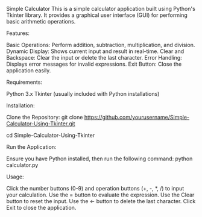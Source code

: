 Simple Calculator
This is a simple calculator application built using Python's Tkinter library. It provides a graphical user interface (GUI) for performing basic arithmetic operations.

Features:

Basic Operations: Perform addition, subtraction, multiplication, and division.
Dynamic Display: Shows current input and result in real-time.
Clear and Backspace: Clear the input or delete the last character.
Error Handling: Displays error messages for invalid expressions.
Exit Button: Close the application easily.

Requirements:

Python 3.x
Tkinter (usually included with Python installations)

Installation:

Clone the Repository:
git clone https://github.com/yourusername/Simple-Calculator-Using-Tkinter.git

cd Simple-Calculator-Using-Tkinter

Run the Application:

Ensure you have Python installed, then run the following command:
python calculator.py


Usage:

Click the number buttons (0-9) and operation buttons (+, -, *, /) to input your calculation.
Use the = button to evaluate the expression.
Use the Clear button to reset the input.
Use the ← button to delete the last character.
Click Exit to close the application.
